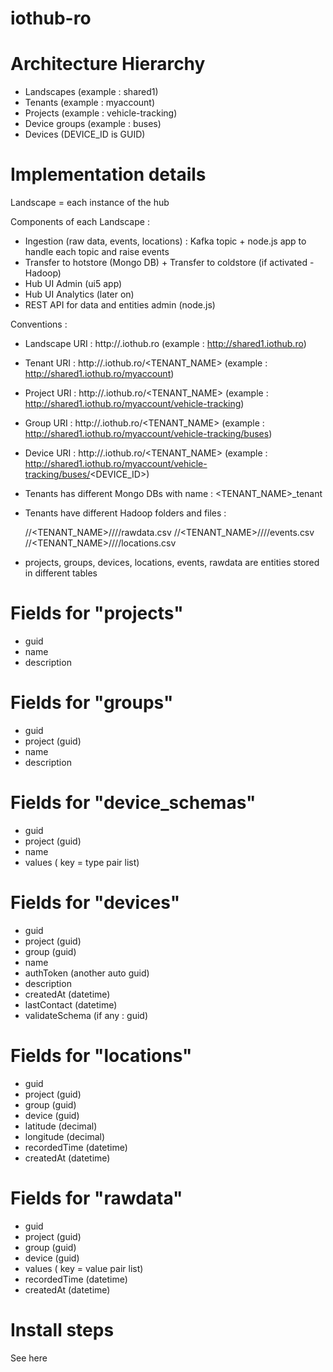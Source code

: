 # iothub-ro

# Architecture Hierarchy

 - Landscapes (example : shared1)
 - Tenants (example : myaccount)
 - Projects (example : vehicle-tracking)
 - Device groups (example : buses)
 - Devices (DEVICE_ID is GUID)
 
# Implementation details

Landscape = each instance of the hub

Components of each Landscape :

  - Ingestion (raw data, events, locations) : Kafka topic + node.js app to handle each topic and raise events
  - Transfer to hotstore (Mongo DB) + Transfer to coldstore (if activated - Hadoop)
  - Hub UI Admin (ui5 app)
  - Hub UI Analytics (later on)
  - REST API for data and entities admin (node.js)
  
Conventions :

  - Landscape URI : http://<LANDSCAPE>.iothub.ro (example : http://shared1.iothub.ro)
  - Tenant URI : http://<LANDSCAPE>.iothub.ro/<TENANT_NAME> (example : http://shared1.iothub.ro/myaccount)
  - Project URI : http://<LANDSCAPE>.iothub.ro/<TENANT_NAME> (example : http://shared1.iothub.ro/myaccount/vehicle-tracking)
  - Group URI : http://<LANDSCAPE>.iothub.ro/<TENANT_NAME> (example : http://shared1.iothub.ro/myaccount/vehicle-tracking/buses)
  - Device URI : http://<LANDSCAPE>.iothub.ro/<TENANT_NAME> (example : http://shared1.iothub.ro/myaccount/vehicle-tracking/buses/<DEVICE_ID>)
  
  - Tenants has different Mongo DBs with name : <TENANT_NAME>_tenant
  - Tenants have different Hadoop folders and files : 
  
      /<LANDSCAPE>/<TENANT_NAME>/<PROJECT>/<GROUP>/<DEVICE>/rawdata.csv
      /<LANDSCAPE>/<TENANT_NAME>/<PROJECT>/<GROUP>/<DEVICE>/events.csv
      /<LANDSCAPE>/<TENANT_NAME>/<PROJECT>/<GROUP>/<DEVICE>/locations.csv
  
  - projects, groups, devices, locations, events, rawdata are entities stored in different tables 

# Fields for "projects"

- guid
- name
- description

# Fields for "groups"

- guid
- project (guid)
- name
- description

# Fields for "device_schemas"

- guid
- project (guid)
- name
- values ( key = type pair list)

# Fields for "devices"

- guid
- project (guid)
- group (guid)
- name
- authToken (another auto guid) 
- description
- createdAt (datetime)
- lastContact (datetime)
- validateSchema (if any : guid)

# Fields for "locations"

- guid
- project (guid)
- group (guid)
- device (guid)
- latitude (decimal)
- longitude (decimal)
- recordedTime (datetime)
- createdAt (datetime)

# Fields for "rawdata"

- guid
- project (guid)
- group (guid)
- device (guid)
- values ( key = value pair list)
- recordedTime (datetime)
- createdAt (datetime)

# Install steps

See here
